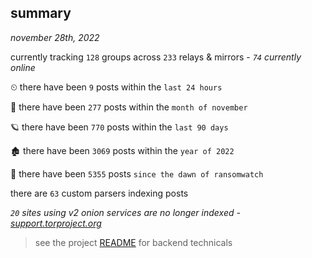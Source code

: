 
## summary
_november 28th, 2022_

currently tracking `128` groups across `233` relays & mirrors - _`74` currently online_

⏲ there have been `9` posts within the `last 24 hours`

🦈 there have been `277` posts within the `month of november`

🪐 there have been `770` posts within the `last 90 days`

🏚 there have been `3069` posts within the `year of 2022`

🦕 there have been `5355` posts `since the dawn of ransomwatch`

there are `63` custom parsers indexing posts

_`20` sites using v2 onion services are no longer indexed - [support.torproject.org](https://support.torproject.org/onionservices/v2-deprecation/)_

> see the project [README](https://github.com/joshhighet/ransomwatch#ransomwatch--) for backend technicals
